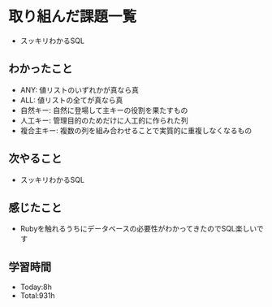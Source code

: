 # 取り組んだ課題一覧
- スッキリわかるSQL
## わかったこと
- ANY: 値リストのいずれかが真なら真
- ALL: 値リストの全てが真なら真
- 自然キー: 自然に登場して主キーの役割を果たすもの
- 人工キー: 管理目的のためだけに人工的に作られた列
- 複合主キー: 複数の列を組み合わせることで実質的に重複しなくなるもの
## 次やること
- スッキリわかるSQL
## 感じたこと
- Rubyを触れるうちにデータベースの必要性がわかってきたのでSQL楽しいです
## 学習時間
- Today:8h
- Total:931h
